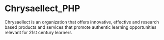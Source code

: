 # Chrysaellect_PHP
Chrysaellect is an organization that offers innovative, effective and research based products and services that promote authentic learning opportunities relevant for 21st century learners
